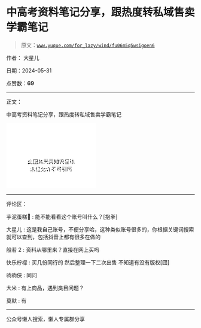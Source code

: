 # 中高考资料笔记分享，跟热度转私域售卖学霸笔记

> 原文：[`www.yuque.com/for_lazy/wind/fu06m5q5wsigoen6`](https://www.yuque.com/for_lazy/wind/fu06m5q5wsigoen6)

作者： 大星儿

日期：2024-05-31

点赞数：**69**

* * *

正文：

中高考资料笔记分享，跟热度转私域售卖学霸笔记

![](img/5ba85ce0e5623733632c95bd7e2472d5.png)

* * *

评论区：

芋泥蛋糕🎂 : 能不能看看这个账号叫什么？[抱拳]

大星儿 : 这是我自己账号，不便分享哈，这种类似账号很多的，你根据关键词搜索就可以查到，包括抖音上都有很多在做的

般若 2 : 资料从哪里来？直接在网上买吗

快乐柠檬 : 买几份同行的 然后整理一下二次出售 不知道有没有版权[囧]

驹驹侠 : 同问

大米 : 有上商品，遇到类目问题？

莫默 : 有

* * *

公众号懒人搜索，懒人专属群分享